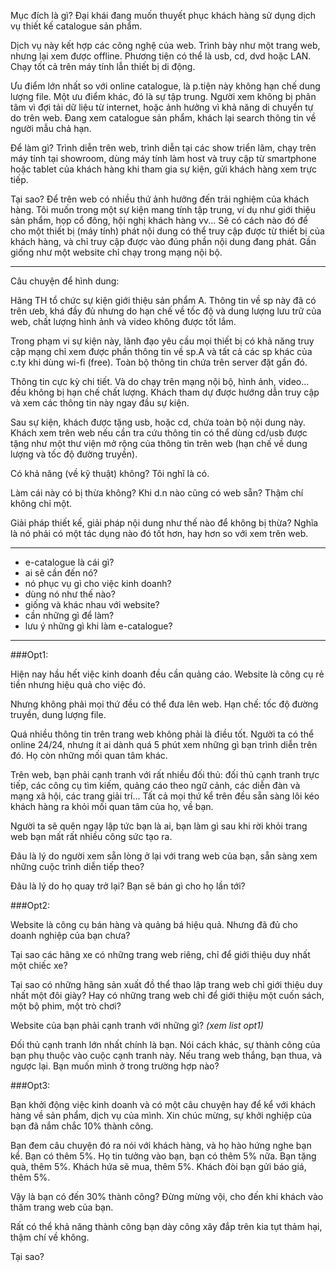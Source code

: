 Mục đích là gì? Đại khái đang muốn thuyết phục khách hàng sử dụng dịch vụ thiết kế catalogue sản phẩm. 

Dịch vụ này kết hợp các công nghệ của web. Trình bày như một trang web, nhưng lại xem được offline. Phương tiện có thể là usb, cd, dvd hoặc LAN. Chạy tốt cả trên máy tính lẫn thiết bị di động.

Ưu điểm lớn nhất so với online catalogue, là p.tiện này không hạn chế dung lượng file. Một ưu điểm khác, đó là sự tập trung. Người xem không bị phân tâm vì đợi tải dữ liệu từ internet, hoặc ảnh hưởng vì khả năng di chuyển tự do trên web. Đang xem catalogue sản phẩm, khách lại search thông tin về người mẫu chả hạn.

Để làm gì? Trình diễn trên web, trình diễn tại các show triển lãm, chạy trên máy tính tại showroom, dùng máy tính làm host và truy cập từ smartphone hoặc tablet của khách hàng khi tham gia sự kiện, gửi khách hàng xem trực tiếp.

Tại sao? Để trên web có nhiều thứ ảnh hưởng đến trải nghiệm của khách hàng. Tôi muốn trong một sự kiện mang tính tập trung, ví dụ như giới thiệu sản phẩm, họp cổ đông, hội nghị khách hàng vv... Sẽ có cách nào đó để cho một thiết bị (máy tính) phát nội dung có thể truy cập được từ thiết bị của khách hàng, và chỉ truy cập được vào đúng phần nội dung đang phát. Gần giống như một website chỉ chạy trong mạng nội bộ.

---

Câu chuyện để hình dung: 

Hãng TH tổ chức sự kiện giới thiệu sản phẩm A. Thông tin về sp này đã có trên ưeb, khá đầy đủ nhưng do hạn chế về tốc độ và dung lượng lưu trữ của web, chất lượng hình ảnh và video không được tốt lắm.

Trong phạm vi sự kiện này, lãnh đạo yêu cầu mọi thiết bị có khả năng truy cập mạng chỉ xem được phần thông tin về sp.A và tất cả các sp khác của c.ty khi dùng wi-fi (free). Toàn bộ thông tin chứa trên server đặt gần đó.

Thông tin cực kỳ chi tiết. Và do chạy trên mạng nội bộ, hình ảnh, video... đều không bị hạn chế chất lượng. Khách tham dự được hướng dẫn truy cập và xem các thông tin này ngay đầu sự kiện.

Sau sự kiện, khách được tặng usb, hoặc cd, chứa toàn bộ nội dung này. Khách xem trên web nếu cần tra cứu thông tin có thể dùng cd/usb được tặng như một thư viện mở rộng của thông tin trên web (hạn chế về dung lượng và tốc độ đường truyền).

Có khả năng (về kỹ thuật) không? Tôi nghĩ là có.

Làm cái này có bị thừa không? Khi d.n nào cũng có web sẵn? Thậm chí không chỉ một.

Giải pháp thiết kế, giải pháp nội dung như thế nào để không bị thừa? Nghĩa là nó phải có một tác dụng nào đó tốt hơn, hay hơn so với xem trên web.

---

- e-catalogue là cái gì?
- ai sẽ cần đến nó?
- nó phục vụ gì cho việc kinh doanh?
- dùng nó như thế nào?
- giống và khác nhau với website?
- cần những gì để làm?
- lưu ý những gì khi làm e-catalogue?

---

###Opt1:

Hiện nay hầu hết việc kinh doanh đều cần quảng cáo. Website là công cụ rẻ tiền nhưng hiệu quả cho việc đó.

Nhưng không phải mọi thứ đều có thể đưa lên web. Hạn chế: tốc độ đường truyền, dung lượng file.

Quá nhiều thông tin trên trang web không phải là điều tốt. Người ta có thể online 24/24, nhưng ít ai dành quá 5 phút xem những gì bạn trình diễn trên đó. Họ còn những mối quan tâm khác.

Trên web, bạn phải cạnh tranh với rất nhiều đối thủ: đối thủ cạnh tranh trực tiếp, các công cụ tìm kiếm, quảng cáo theo ngữ cảnh, các diễn đàn và mạng xã hội, các trang giải trí... Tất cả mọi thứ kể trên đều sẵn sàng lôi kéo khách hàng ra khỏi mối quan tâm của họ, về bạn.

Người ta sẽ quên ngay lập tức bạn là ai, bạn làm gì sau khi rời khỏi trang web bạn mất rất nhiều công sức tạo ra.

Đâu là lý do người xem sẵn lòng ở lại với trang web của bạn, sẵn sàng xem những cuộc trình diễn tiếp theo?

Đâu là lý do họ quay trở lại? Bạn sẽ bán gì cho họ lần tới?

###Opt2:

Website là công cụ bán hàng và quảng bá hiệu quả. Nhưng đã đủ cho doanh nghiệp của bạn chưa?

Tại sao các hãng xe có những trang web riêng, chỉ để giới thiệu duy nhất một chiếc xe?

Tại sao có những hãng sản xuất đồ thể thao lập trang web chỉ giới thiệu duy nhất một đôi giày? Hay có những trang web chỉ để giới thiệu một cuốn sách, một bộ phim, một trò chơi?

Website của bạn phải cạnh tranh với những gì? *(xem list opt1)*

Đối thủ cạnh tranh lớn nhất chính là bạn. Nói cách khác, sự thành công của bạn phụ thuộc vào cuộc cạnh tranh này. Nếu trang web thắng, bạn thua, và ngược lại. Bạn muốn mình ở trong trường hợp nào?

###Opt3:

Bạn khởi động việc kinh doanh và có một câu chuyện hay để kể với khách hàng về sản phẩm, dịch vụ của mình. Xin chúc mừng, sự khởi nghiệp của bạn đã nắm chắc 10% thành công.

Bạn đem câu chuyện đó ra nói với khách hàng, và họ hào hứng nghe bạn kể. Bạn có thêm 5%. Họ tin tưởng vào bạn, bạn có thêm 5% nữa. Bạn tặng quà, thêm 5%. Khách hứa sẽ mua, thêm 5%. Khách đòi bạn gửi báo giá, thêm 5%.

Vậy là bạn có đến 30% thành công? Đừng mừng vội, cho đến khi khách vào thăm trang web của bạn.

Rất có thể khả năng thành công bạn dày công xây đắp trên kia tụt thảm hại, thậm chí về không.

Tại sao?
